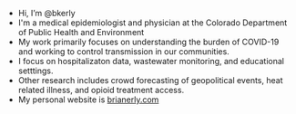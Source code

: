 - Hi, I’m @bkerly
- I'm a medical epidemiologist and physician at the Colorado Department of Public Health and Environment
- My work primarily focuses on understanding the burden of COVID-19 and working to control transmission in our communities.
- I focus on hospitalizaton data, wastewater monitoring, and educational setttings.
- Other research includes crowd forecasting of geopolitical events, heat related illness, and opioid treatment access.
- My personal website is <a href="brianerly.com">brianerly.com

<!---
bkerly/bkerly is a ✨ special ✨ repository because its `README.md` (this file) appears on your GitHub profile.
You can click the Preview link to take a look at your changes.
--->
